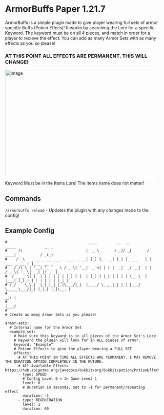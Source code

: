 # ArmorBuffs Paper 1.21.7 
ArmorBuffs is a simple plugin made to give player wearing full sets of armor specific Buffs (Potion Effecs)! It works by searching the Lore for a specific Keyword. The keyword must be on all 4 pieces, and match in order for a player to recieve the effect. You can add as many Armor Sets with as many effects as you so please! 

### AT THIS POINT ALL EFFECTS ARE PERMANENT. THIS WILL CHANGE!

<img width="634" height="348" alt="image" src="https://github.com/user-attachments/assets/0b148d36-b720-4480-9707-51620f0ebf40" />

Keyword Must be in the Items Lore! The Items name does not matter!

## Commands
`/armorbuffs reload` - Updates the plugin with any changes made to the config! 

## Example Config

```
#                                     ____         __  __         _____             __ _       
#     /\                             |  _ \       / _|/ _|       / ____|           / _(_)      
#    /  \   _ __ _ __ ___   ___  _ __| |_) |_   _| |_| |_ ___   | |     ___  _ __ | |_ _  __ _ 
#   / /\ \ | '__| '_ ` _ \ / _ \| '__|  _ <| | | |  _|  _/ __|  | |    / _ \| '_ \|  _| |/ _` |
#  / ____ \| |  | | | | | | (_) | |  | |_) | |_| | | | | \__ \  | |___| (_) | | | | | | | (_| |
# /_/    \_\_|  |_| |_| |_|\___/|_|  |____/ \__,_|_| |_| |___/   \_____\___/|_| |_|_| |_|\__, |
#                                                                                         __/ |
#                                                                                        |___/ 
#
# Create as many Armor Sets as you please!

armor-sets:
  # Internal name for the Armor Set
  example_set:
    # Make sure this keyword is in all pieces of the Armor Set's Lore
    # Keyword the plugin will look for in ALL pieces of armor.
    keyword: "Example"
    # Potion Effects to give the player wearing a FULL SET
    effects:
      # AT THIS POINT IN TIME ALL EFFECTS ARE PERMANENT. I MAY REMOVE THE DURATION OPTION COMPLETELY IN THE FUTURE.
      # All Available Effects https://hub.spigotmc.org/javadocs/bukkit/org/bukkit/potion/PotionEffectType.html
      - type: SPEED
        # Config Level 0 = In Game Level 1
        level: 0
        # Duration in seconds, set to -1 for permanent/repeating effect
        duration: -1
      - type: REGENERATION
        level: 1
        duration: 60
```
